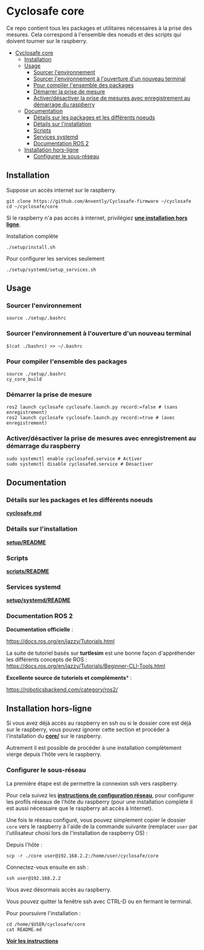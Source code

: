 # Cyclosafe core 

Ce repo contient tous les packages et utilitaires nécessaires à la prise des mesures. Cela correspond à l'ensemble des noeuds et des scripts qui doivent tourner sur le raspberry.

- [Cyclosafe core](#cyclosafe-core)
	- [Installation](#installation)
	- [Usage](#usage)
		- [Sourcer l'environnement](#sourcer-lenvironnement)
		- [Sourcer l'environnement à l'ouverture d'un nouveau terminal](#sourcer-lenvironnement-à-louverture-dun-nouveau-terminal)
		- [Pour compiler l'ensemble des packages](#pour-compiler-lensemble-des-packages)
		- [Démarrer la prise de mesure](#démarrer-la-prise-de-mesure)
		- [Activer/désactiver la prise de mesures avec enregistrement au démarrage du raspberry](#activerdésactiver-la-prise-de-mesures-avec-enregistrement-au-démarrage-du-raspberry)
	- [Documentation](#documentation)
		- [Détails sur les packages et les différents noeuds](#détails-sur-les-packages-et-les-différents-noeuds)
		- [Détails sur l'installation](#détails-sur-linstallation)
		- [Scripts](#scripts)
		- [Services systemd](#services-systemd)
		- [Documentation ROS 2](#documentation-ros-2)
	- [Installation hors-ligne](#installation-hors-ligne)
		- [Configurer le sous-réseau](#configurer-le-sous-réseau)


## Installation

Suppose un accès internet sur le raspberry.

~~~
git clone https://github.com/Anvently/Cyclosafe-firmware ~/cyclosafe
cd ~/cyclosafe/core
~~~

Si le raspberry n'a pas accès à internet, privilégiez [**une installation hors ligne**](#installation-hors-ligne).

Installation complète
~~~
./setup/install.sh
~~~

Pour configurer les services seulement
~~~
./setup/systemd/setup_services.sh
~~~

## Usage

### Sourcer l'environnement
~~~
source ./setup/.bashrc
~~~

### Sourcer l'environnement à l'ouverture d'un nouveau terminal

~~~
$(cat ./bashrc) >> ~/.bashrc
~~~

### Pour compiler l'ensemble des packages

~~~
source ./setup/.bashrc
cy_core_build
~~~

### Démarrer la prise de mesure

~~~
ros2 launch cyclosafe cyclosafe.launch.py record:=false # (sans enregistrement)
ros2 launch cyclosafe cyclosafe.launch.py record:=true # (avec enregistrement)
~~~

### Activer/désactiver la prise de mesures avec enregistrement au démarrage du raspberry

~~~
sudo systemctl enable cyclosafed.service # Activer
sudo systemctl disable cyclosafed.service # Désactiver
~~~

## Documentation

### Détails sur les packages et les différents noeuds

[**cyclosafe.md**](cyclosafe.md)

### Détails sur l'installation

[**setup/README**](setup/README.md)

### Scripts

[**scripts/README**](scripts/README.md)

### Services systemd

[**setup/systemd/README**](setup/systemd/README.md)

### Documentation ROS 2

**Documentation officielle** :

https://docs.ros.org/en/jazzy/Tutorials.html

La suite de tutoriel basés sur **turtlesim** est une bonne façon d'appréhender les différents concepts de ROS : https://docs.ros.org/en/jazzy/Tutorials/Beginner-CLI-Tools.html


**Excellente source de tutoriels et compléments*** : 

https://roboticsbackend.com/category/ros2/

## Installation hors-ligne

Si vous avez déjà accès au raspberry en ssh ou si le dossier core est déjà sur le raspberry, vous pouvez ignorer cette section et procéder à l'installation du [**core/**](./) sur le raspberry.

Autrement il est possible de procéder à une installation complètement vierge depuis l'hôte vers le raspberry.

### Configurer le sous-réseau

La première étape est de permettre la connexion ssh vers raspberry.

Pour cela suivez les [**instructions de configuration réseau**](../network.md), pour configurer les profils réseaux de l'hôte du raspberry (pour une installation complète il est aussi nécessaire que le raspberry ait accès à Internet).

Une fois le réseau configuré, vous pouvez simplement copier le dossier `core` vers le raspberry à l'aide de la commande suivante (remplacer `user` par l'utilisateur choisi lors de l'installation de raspberry OS) :

Depuis l'hôte :
~~~
scp -r ./core user@192.168.2.2:/home/user/cyclosafe/core
~~~

Connectez-vous ensuite en ssh :

~~~
ssh user@192.168.2.2
~~~

Vous avez désormais accès au raspberry.

Vous pouvez quitter la fenêtre ssh avec CTRL-D ou en fermant le terminal.

Pour poursuivre l'installation :

~~~
cd /home/$USER/cyclosafe/core
cat README.md
~~~

[**Voir les instructions**](#usage)